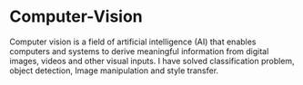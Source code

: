 # Computer-Vision
Computer vision is a field of artificial intelligence (AI) that enables computers and systems to derive meaningful information from digital images, videos and other visual inputs. I have solved classification problem, object detection, Image manipulation and style transfer. 
